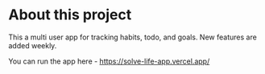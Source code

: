 # About this project

This a multi user app for tracking habits, todo, and goals. New features are added weekly.

You can run the app here - https://solve-life-app.vercel.app/
